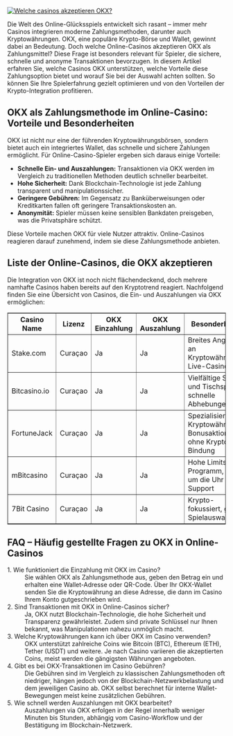 [![Welche casinos akzeptieren OKX?](https://123-caf.pages.dev/gitsignup.png)](https://vrmoo.ru/Bt82HjjY)

<div> <p>Die Welt des Online-Glücksspiels entwickelt sich rasant – immer mehr Casinos integrieren moderne Zahlungsmethoden, darunter auch Kryptowährungen. OKX, eine populäre Krypto-Börse und Wallet, gewinnt dabei an Bedeutung. Doch welche Online-Casinos akzeptieren OKX als Zahlungsmittel? Diese Frage ist besonders relevant für Spieler, die sichere, schnelle und anonyme Transaktionen bevorzugen. In diesem Artikel erfahren Sie, welche Casinos OKX unterstützen, welche Vorteile diese Zahlungsoption bietet und worauf Sie bei der Auswahl achten sollten. So können Sie Ihre Spielerfahrung gezielt optimieren und von den Vorteilen der Krypto-Integration profitieren.</p>  <h2>OKX als Zahlungsmethode im Online-Casino: Vorteile und Besonderheiten</h2> <p>OKX ist nicht nur eine der führenden Kryptowährungsbörsen, sondern bietet auch ein integriertes Wallet, das schnelle und sichere Zahlungen ermöglicht. Für Online-Casino-Spieler ergeben sich daraus einige Vorteile:</p> <ul> <li><strong>Schnelle Ein- und Auszahlungen:</strong> Transaktionen via OKX werden im Vergleich zu traditionellen Methoden deutlich schneller bearbeitet.</li> <li><strong>Hohe Sicherheit:</strong> Dank Blockchain-Technologie ist jede Zahlung transparent und manipulationssicher.</li> <li><strong>Geringere Gebühren:</strong> Im Gegensatz zu Banküberweisungen oder Kreditkarten fallen oft geringere Transaktionskosten an.</li> <li><strong>Anonymität:</strong> Spieler müssen keine sensiblen Bankdaten preisgeben, was die Privatsphäre schützt.</li> </ul> <p>Diese Vorteile machen OKX für viele Nutzer attraktiv. Online-Casinos reagieren darauf zunehmend, indem sie diese Zahlungsmethode anbieten.</p>  <h2>Liste der Online-Casinos, die OKX akzeptieren</h2> <p>Die Integration von OKX ist noch nicht flächendeckend, doch mehrere namhafte Casinos haben bereits auf den Kryptotrend reagiert. Nachfolgend finden Sie eine Übersicht von Casinos, die Ein- und Auszahlungen via OKX ermöglichen:</p> <table border="1" cellpadding="8" cellspacing="0"> <thead> <tr> <th>Casino Name</th> <th>Lizenz</th> <th>OKX Einzahlung</th> <th>OKX Auszahlung</th> <th>Besonderheiten</th> </tr> </thead> <tbody> <tr> <td>Stake.com</td> <td>Curaçao</td> <td>Ja</td> <td>Ja</td> <td>Breites Angebot an Kryptowährungen, Live-Casino</td> </tr> <tr> <td>Bitcasino.io</td> <td>Curaçao</td> <td>Ja</td> <td>Ja</td> <td>Vielfältige Slots und Tischspiele, schnelle Abhebungen</td> </tr> <tr> <td>FortuneJack</td> <td>Curaçao</td> <td>Ja</td> <td>Ja</td> <td>Spezialisiert auf Kryptowährungen, Bonusaktionen ohne Krypto-Bindung</td> </tr> <tr> <td>mBitcasino</td> <td>Curaçao</td> <td>Ja</td> <td>Ja</td> <td>Hohe Limits, VIP-Programm, rund um die Uhr Support</td> </tr> <tr> <td>7Bit Casino</td> <td>Curaçao</td> <td>Ja</td> <td>Ja</td> <td>Krypto-fokussiert, große Spielauswahl</td> </tr> </tbody> </table>  <h2>FAQ – Häufig gestellte Fragen zu OKX in Online-Casinos</h2> <dl> <dt>1. Wie funktioniert die Einzahlung mit OKX im Casino?</dt> <dd>Sie wählen OKX als Zahlungsmethode aus, geben den Betrag ein und erhalten eine Wallet-Adresse oder QR-Code. Über Ihr OKX-Wallet senden Sie die Kryptowährung an diese Adresse, die dann im Casino Ihrem Konto gutgeschrieben wird.</dd>  <dt>2. Sind Transaktionen mit OKX in Online-Casinos sicher?</dt> <dd>Ja, OKX nutzt Blockchain-Technologie, die hohe Sicherheit und Transparenz gewährleistet. Zudem sind private Schlüssel nur Ihnen bekannt, was Manipulationen nahezu unmöglich macht.</dd>  <dt>3. Welche Kryptowährungen kann ich über OKX im Casino verwenden?</dt> <dd>OKX unterstützt zahlreiche Coins wie Bitcoin (BTC), Ethereum (ETH), Tether (USDT) und weitere. Je nach Casino variieren die akzeptierten Coins, meist werden die gängigsten Währungen angeboten.</dd>  <dt>4. Gibt es bei OKX-Transaktionen im Casino Gebühren?</dt> <dd>Die Gebühren sind im Vergleich zu klassischen Zahlungsmethoden oft niedriger, hängen jedoch von der Blockchain-Netzwerkbelastung und dem jeweiligen Casino ab. OKX selbst berechnet für interne Wallet-Bewegungen meist keine zusätzlichen Gebühren.</dd>  <dt>5. Wie schnell werden Auszahlungen mit OKX bearbeitet?</dt> <dd>Auszahlungen via OKX erfolgen in der Regel innerhalb weniger Minuten bis Stunden, abhängig vom Casino-Workflow und der Bestätigung im Blockchain-Netzwerk.</dd> </dl> </div>